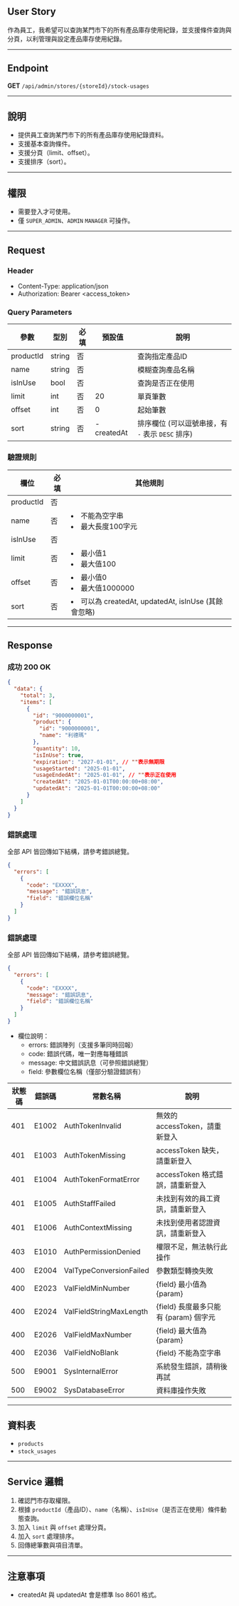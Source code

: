 ## User Story

作為員工，我希望可以查詢某門市下的所有產品庫存使用紀錄，並支援條件查詢與分頁，以利管理與設定產品庫存使用紀錄。

---

## Endpoint

**GET** `/api/admin/stores/{storeId}/stock-usages`

---

## 說明

- 提供員工查詢某門市下的所有產品庫存使用紀錄資料。
- 支援基本查詢條件。
- 支援分頁（limit、offset）。
- 支援排序（sort）。

---

## 權限

- 需要登入才可使用。
- 僅 `SUPER_ADMIN`、`ADMIN` `MANAGER` 可操作。

---

## Request

### Header

- Content-Type: application/json
- Authorization: Bearer <access_token>

### Query Parameters

| 參數      | 型別   | 必填 | 預設值     | 說明                                             |
| --------- | ------ | ---- | ---------- | ------------------------------------------------ |
| productId | string | 否   |            | 查詢指定產品ID                                   |
| name      | string | 否   |            | 模糊查詢產品名稱                                 |
| isInUse   | bool   | 否   |            | 查詢是否正在使用                                 |
| limit     | int    | 否   | 20         | 單頁筆數                                         |
| offset    | int    | 否   | 0          | 起始筆數                                         |
| sort      | string | 否   | -createdAt | 排序欄位 (可以逗號串接，有 `-` 表示 `DESC` 排序) |

### 驗證規則

| 欄位      | 必填 | 其他規則                                              |
| --------- | ---- | ----------------------------------------------------- |
| productId | 否   |                                                       |
| name      | 否   | <li>不能為空字串<li>最大長度100字元                   |
| isInUse   | 否   |                                                       |
| limit     | 否   | <li>最小值1<li>最大值100                              |
| offset    | 否   | <li>最小值0<li>最大值1000000                          |
| sort      | 否   | <li>可以為 createdAt, updatedAt, isInUse (其餘會忽略) |

---

## Response

### 成功 200 OK

```json
{
  "data": {
    "total": 3,
    "items": [
      {
        "id": "9000000001",
        "product": {
          "id": "9000000001",
          "name": "利德瑪"
        },
        "quantity": 10,
        "isInUse": true,
        "expiration": "2027-01-01", // ""表示無期限
        "usageStarted": "2025-01-01",
        "usageEndedAt": "2025-01-01", // ""表示正在使用
        "createdAt": "2025-01-01T00:00:00+08:00",
        "updatedAt": "2025-01-01T00:00:00+08:00"
      }
    ]
  }
}
```

### 錯誤處理

全部 API 皆回傳如下結構，請參考錯誤總覽。

```json
{
  "errors": [
    {
      "code": "EXXXX",
      "message": "錯誤訊息",
      "field": "錯誤欄位名稱"
    }
  ]
}
```

### 錯誤處理

全部 API 皆回傳如下結構，請參考錯誤總覽。

```json
{
  "errors": [
    {
      "code": "EXXXX",
      "message": "錯誤訊息",
      "field": "錯誤欄位名稱"
    }
  ]
}
```

- 欄位說明：
  - errors: 錯誤陣列（支援多筆同時回報）
  - code: 錯誤代碼，唯一對應每種錯誤
  - message: 中文錯誤訊息（可參照錯誤總覽）
  - field: 參數欄位名稱（僅部分驗證錯誤有）

| 狀態碼 | 錯誤碼 | 常數名稱                | 說明                                  |
| ------ | ------ | ----------------------- | ------------------------------------- |
| 401    | E1002  | AuthTokenInvalid        | 無效的 accessToken，請重新登入        |
| 401    | E1003  | AuthTokenMissing        | accessToken 缺失，請重新登入          |
| 401    | E1004  | AuthTokenFormatError    | accessToken 格式錯誤，請重新登入      |
| 401    | E1005  | AuthStaffFailed         | 未找到有效的員工資訊，請重新登入      |
| 401    | E1006  | AuthContextMissing      | 未找到使用者認證資訊，請重新登入      |
| 403    | E1010  | AuthPermissionDenied    | 權限不足，無法執行此操作              |
| 400    | E2004  | ValTypeConversionFailed | 參數類型轉換失敗                      |
| 400    | E2023  | ValFieldMinNumber       | {field} 最小值為 {param}              |
| 400    | E2024  | ValFieldStringMaxLength | {field} 長度最多只能有 {param} 個字元 |
| 400    | E2026  | ValFieldMaxNumber       | {field} 最大值為 {param}              |
| 400    | E2036  | ValFieldNoBlank         | {field} 不能為空字串                  |
| 500    | E9001  | SysInternalError        | 系統發生錯誤，請稍後再試              |
| 500    | E9002  | SysDatabaseError        | 資料庫操作失敗                        |

---

## 資料表

- `products`
- `stock_usages`

---

## Service 邏輯

1. 確認門市存取權限。
2. 根據 `productId`（產品ID）、`name`（名稱）、`isInUse`（是否正在使用）條件動態查詢。
3. 加入 `limit` 與 `offset` 處理分頁。
4. 加入 `sort` 處理排序。
5. 回傳總筆數與項目清單。

---

## 注意事項

- createdAt 與 updatedAt 會是標準 Iso 8601 格式。
